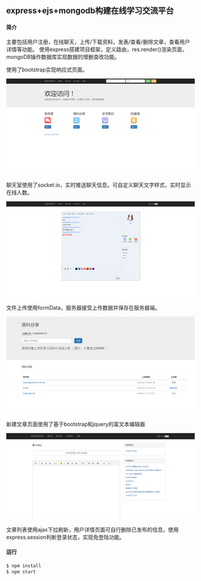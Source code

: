 ## express+ejs+mongodb构建在线学习交流平台

#### 简介

主要包括用户注册，在线聊天，上传/下载资料，发表/查看/删除文章，查看用户详情等功能。
使用express搭建项目框架，定义路由，res.render()渲染页面，mongoDB操作数据库实现数据的增删查改功能。

使用了bootstrap实现响应式页面。

![image](https://github.com/angellfzhong/class-online/blob/master/img/1.jpg)

聊天室使用了socket.io，实时推送聊天信息。可自定义聊天文字样式，实时显示在线人数。

![image](https://github.com/angellfzhong/class-online/blob/master/img/2.jpg)

文件上传使用formData，服务器接受上传数据并保存在服务器端。

![image](https://github.com/angellfzhong/class-online/blob/master/img/3.jpg)

新建文章页面使用了基于bootstrap和jquery的富文本编辑器

![image](https://github.com/angellfzhong/class-online/blob/master/img/5.jpg)


文章列表使用ajax下拉刷新，用户详情页面可自行删除已发布的信息。使用express.session判断登录状态，实现免登陆功能。

#### 运行
```
$ npm install
$ npm start
```

